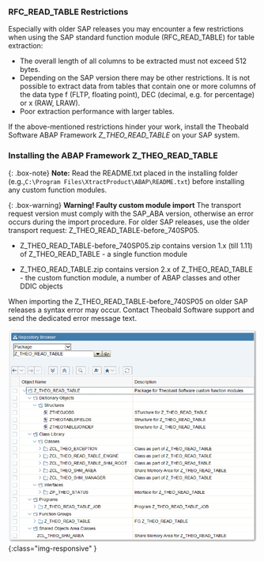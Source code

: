 ### RFC_READ_TABLE Restrictions
Especially with older SAP releases you may encounter a few restrictions when using the SAP standard function module (RFC_READ_TABLE) for table extraction:

- The overall length of all columns to be extracted must not exceed 512 bytes.
- Depending on the SAP version there may be other restrictions. 
  It is not possible to extract data from tables that contain one or more columns of the data type f (FLTP, floating point), DEC (decimal, e.g. for percentage) or x (RAW, LRAW).
- Poor extraction performance with larger tables.

If the above-mentioned restrictions hinder your work, install the Theobald Software ABAP Framework *Z_THEO_READ_TABLE* on your SAP system. 

### Installing the ABAP Framework Z_THEO_READ_TABLE 

{: .box-note}
**Note:** Read the README.txt placed in the installing folder (e.g.,`C:\Program Files\XtractProduct\ABAP\README.txt`) before installing any custom function modules.

{: .box-warning}
**Warning! Faulty custom module import**
The transport request version must comply with the SAP_ABA version, otherwise an error occurs during the import procedure.
For older SAP releases, use the older transport request: Z_THEO_READ_TABLE-before_740SP05.

- Z_THEO_READ_TABLE-before_740SP05.zip contains version 1.x (till 1.11) of Z_THEO_READ_TABLE - a single function module

- Z_THEO_READ_TABLE.zip contains version 2.x of Z_THEO_READ_TABLE - the custom function module, a number of ABAP classes and other DDIC objects

When importing the Z_THEO_READ_TABLE-before_740SP05 on older SAP releases a syntax error may occur. Contact Theobald Software support and send the dedicated error message text.

![Z_THEO_READ_TABLE_SE80](/img/content/Z_THEO_READ_TABLE_SE80.png){:class="img-responsive" }